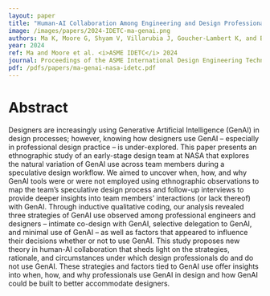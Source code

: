 ```yaml
---
layout: paper
title: "Human-AI Collaboration Among Engineering and Design Professionals: Three Strategies of Generative AI Use"
image: /images/papers/2024-IDETC-ma-genai.png
authors: Ma K, Moore G, Shyam V, Villarubia J, Goucher-Lambert K, and Brubaker E.
year: 2024
ref: Ma and Moore et al. <i>ASME IDETC</i> 2024
journal: Proceedings of the ASME International Design Engineering Technical Conferences (2024).
pdf: /pdfs/papers/ma-genai-nasa-idetc.pdf
---
```


# Abstract

Designers are increasingly using Generative Artificial Intelligence (GenAI) in design processes; however, knowing how designers use GenAI – especially in professional design practice – is under-explored. This paper presents an ethnographic study of an early-stage design team at NASA that explores the natural variation of GenAI use across team members during a speculative design workflow. We aimed to uncover when, how, and why GenAI tools were or were not employed using ethnographic observations to map the team’s speculative design process and follow-up interviews to provide deeper insights into team members’ interactions (or lack thereof) with GenAI. Through inductive qualitative coding, our analysis revealed three strategies of GenAI use observed among professional engineers and designers – intimate co-design with GenAI, selective delegation to GenAI, and minimal use of GenAI – as well as factors that appeared to influence their decisions whether or not to use GenAI. This study proposes new theory in human-AI collaboration that sheds light on the strategies, rationale, and circumstances under which design professionals do and do not use GenAI. These strategies and factors tied to GenAI use offer insights into when, how, and why professionals use GenAI in design and how GenAI could be built to better accommodate designers.
